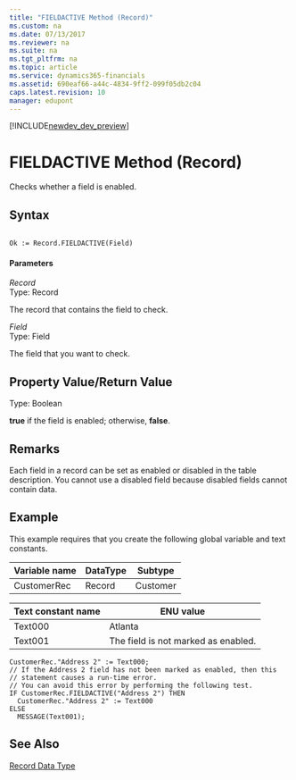 ```yaml
---
title: "FIELDACTIVE Method (Record)"
ms.custom: na
ms.date: 07/13/2017
ms.reviewer: na
ms.suite: na
ms.tgt_pltfrm: na
ms.topic: article
ms.service: dynamics365-financials
ms.assetid: 690eaf66-a44c-4834-9ff2-099f05db2c04
caps.latest.revision: 10
manager: edupont
---
```


[!INCLUDE[newdev_dev_preview](../includes/newdev_dev_preview.md)]

# FIELDACTIVE Method (Record)
Checks whether a field is enabled.  

## Syntax  

```  

Ok := Record.FIELDACTIVE(Field)  
```  

#### Parameters  
 *Record*  
 Type: Record  

 The record that contains the field to check.  

 *Field*  
 Type: Field  

 The field that you want to check.  

## Property Value/Return Value  
 Type: Boolean  

 **true** if the field is enabled; otherwise, **false**.  

## Remarks  
 Each field in a record can be set as enabled or disabled in the table description. You cannot use a disabled field because disabled fields cannot contain data.  

## Example  
 This example requires that you create the following global variable and text constants.  

|Variable name|DataType|Subtype|  
|-------------------|--------------|-------------|  
|CustomerRec|Record|Customer|  

|Text constant name|ENU value|  
|------------------------|---------------|  
|Text000|Atlanta|  
|Text001|The field is not marked as enabled.|  

```  
CustomerRec."Address 2" := Text000;  
// If the Address 2 field has not been marked as enabled, then this   
// statement causes a run-time error.  
// You can avoid this error by performing the following test.  
IF CustomerRec.FIELDACTIVE("Address 2") THEN  
  CustomerRec."Address 2" := Text000  
ELSE  
  MESSAGE(Text001);  
```  

## See Also  
 [Record Data Type](../datatypes/devenv-Record-Data-Type.md)
